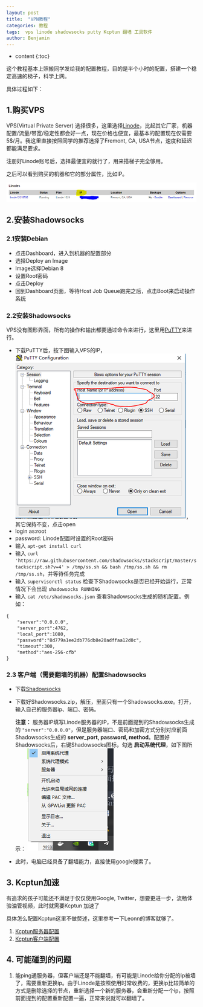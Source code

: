 ```yaml
---
layout: post
title:  "VPN教程"
categories: 教程
tags:  vps linode shadowsocks putty Kcptun 翻墙 工具软件
author: Benjamin
---
```


* content
{:toc}

这个教程基本上照搬同学发给我的配置教程，目的是半个小时的配置，搭建一个稳定高速的梯子，科学上网。





具体过程如下：

## 1.购买VPS

VPS(Virtual Private Server) 选择很多，这里选择[Linode](https://www.linode.com/)，比起其它厂家，机器配置/流量/带宽/稳定性都会好一点，现在价格也便宜，最基本的配置现在仅需要5$/月。我这里直接按照同学的推荐选择了Fremont, CA, USA节点，速度和延迟都能满足要求。

注册好Linode账号后，选择最便宜的就行了，用来搭梯子完全够用。

之后可以看到购买的机器和它的部分属性，比如IP。

![](images/20181222/Linode.PNG)

## 2.安装Shadowsocks

### 2.1安装Debian

* 点击Dashboard，进入到机器的配置部分
* 选择Deploy an Image
* Image选择Debian 8
* 设置Root密码
* 点击Deploy
* 回到Dashboard页面，等待Host Job Queue跑完之后，点击Boot来启动操作系统

### 2.2安装Shadowsocks

VPS没有图形界面，所有的操作和输出都要通过命令来进行，这里用[PuTTY](https://the.earth.li/~sgtatham/putty/latest/w64/putty-64bit-0.70-installer.msi)来进行。

* 下载PuTTY后，按下图输入VPS的IP，
![](images/20181222/putty.PNG)，
其它保持不变，点击open
* login as:root
* password: Linode配置时设置的Root密码
* 输入 `apt-get install curl`
* 输入 `curl 'https://raw.githubusercontent.com/shadowsocks/stackscript/master/stackscript.sh?v=4' > /tmp/ss.sh && bash /tmp/ss.sh && rm /tmp/ss.sh`，并等待任务完成
* 输入 `supervisorctl status` 检查下Shadowsocks是否已经开始运行，正常情况下会出现 `shadowsocks RUNNING`
* 输入 `cat /etc/shadowsocks.json` 查看Shadowsocks生成的随机配置。例如：
```
{
    "server":"0.0.0.0",
    "server_port":4762,
    "local_port":1080,
    "password":"8d779a1ee2db776db8e20adffaa12d0c",
    "timeout":300,
    "method":"aes-256-cfb"
}
```
### 2.3 客户端（需要翻墙的机器）配置Shadowsocks

* 下载[Shadowsocks](https://github.com/shadowsocks/shadowsocks-windows/releases)
* 下载好Shadowsocks.zip，解压，里面只有一个Shadowsocks.exe。打开，输入自己的服务器ip、端口、密码。

  **注意：** 服务器IP填写Linode服务器的IP，不是前面提到的Shadowsocks生成的 `"server":"0.0.0.0"`，但是服务器端口、密码和加密方式分别对应前面Shadowsocks生成的 **server_port, password, method**。配置好Shadowsocks后，右键Shadowsocks图标，勾选 **启动系统代理**，如下图所示：
  ![](images/20181222/shadow.jpg)
* 此时，电脑已经具备了翻墙能力，直接使用google搜索了。

## 3. Kcptun加速

有追求的孩子可能还不满足于仅仅使用Google, Twitter，想要更进一步，流畅体验油管视频，此时就需要Kcptun 加速了

具体怎么配置Kcptun这里不做赘述，这里参考一下Leonn的博客就够了。
1. [Kcptun服务器配置](https://blog.liyuans.com/archives/kcptun-server-configuration-tutorial.html)
2. [Kcptun客户端配置](https://blog.liyuans.com/archives/kcptun-client-configuration-tutorial.html)
 ## 4. 可能碰到的问题
 1. 能ping通服务器，但客户端还是不能翻墙，有可能是Linode给你分配的ip被墙了，需要重新更换ip。由于Linode是按照使用时常收费的，更换ip比较简单的方式是删除选择的节点，重新选择一个新的服务器，会重新分配一个ip，按照前面提到的配置重新配置一遍，正常来说就可以翻墙了。
